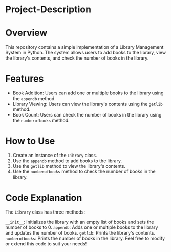 # Project-Description

# Overview
This repository contains a simple implementation of a Library Management System in Python. The system allows users to add books to the library, view the library's contents, and check the number of books in the library.

# Features
- Book Addition: Users can add one or multiple books to the library using the `appendb` method.<br>
- Library Viewing: Users can view the library's contents using the `getlib` method.<br>
- Book Count: Users can check the number of books in the library using the `numberofbooks` method.<br>

# How to Use
1. Create an instance of the `Library` class.
2. Use the `appendb` method to add books to the library.
3. Use the `getlib` method to view the library's contents.
4. Use the `numberofbooks` method to check the number of books in the library.

# Code Explanation
The `Library` class has three methods:

`__init__`: Initializes the library with an empty list of books and sets the number of books to 0.
`appendb`: Adds one or multiple books to the library and updates the number of books.
`getlib`: Prints the library's contents.
`numberofbooks`: Prints the number of books in the library.
Feel free to modify or extend this code to suit your needs!
